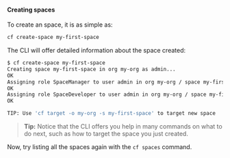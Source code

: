 #### Creating spaces

To create an space, it is as simple as:

```sh
cf create-space my-first-space
```

The CLI will offer detailed information about the space created:

```sh
$ cf create-space my-first-space
Creating space my-first-space in org my-org as admin...
OK
Assigning role SpaceManager to user admin in org my-org / space my-first-space as admin...
OK
Assigning role SpaceDeveloper to user admin in org my-org / space my-first-space as admin...
OK

TIP: Use 'cf target -o my-org -s my-first-space' to target new space
```

> **Tip:** Notice that the CLI offers you help in many commands on what to do next, such as how to target the space you just created.
>

Now, try listing all the spaces again with the `cf spaces` command.
